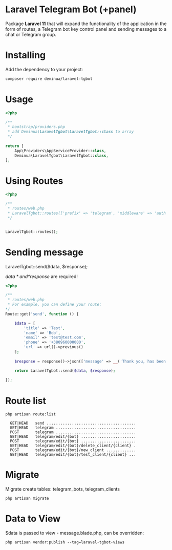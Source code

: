 Laravel Telegram Bot (+panel)
==========================
Package **Laravel 11** that will expand the functionality of the application in the form of routes, a Telegram bot key control panel and sending messages to a chat or Telegram group.

Installing
==========

Add the dependency to your project:

```bash
composer require deminua/laravel-tgbot
```

Usage
=====
```php bootstrap/providers.php
<?php

/**
 * bootstrap/providers.php
 * add Deminua\LaravelTgbot\LaravelTgbot::class to array
 */
 
return [
    App\Providers\AppServiceProvider::class,
    Deminua\LaravelTgbot\LaravelTgbot::class,
];
```

Using Routes
===
```php routes/web.php
<?php

/**
 * routes/web.php
 * LaravelTgbot::routes(['prefix' => 'telegram', 'middleware' => 'auth']);
 */


LaravelTgbot::routes();

```
Sending message
===
LaravelTgbot::send($data, $response);

*$data* and *$response* are required!
```php routes/web.php
<?php

/**
 * routes/web.php
 * For example, you can define your route:
*/
Route::get('send', function () {

    $data = [
        'title' => 'Test',
        'name' => 'Bob',
        'email' => 'test@test.com',
        'phone' => '+380960000000',
        'url' => url()->previous()
    ];
    
    $response = response()->json(['message' => __('Thank you, has been successfully, we will contact you soon!')]);

    return LaravelTgbot::send($data, $response);
    
});

```
Route list
===
```
php artisan route:list

  GET|HEAD   send .......................................
  GET|HEAD   telegram ...................................
  POST       telegram ...................................
  GET|HEAD   telegram/edit/{bot} ........................
  POST       telegram/edit/{bot} ........................
  GET|HEAD   telegram/edit/{bot}/delete_client/{client} .
  POST       telegram/edit/{bot}/new_client .............
  GET|HEAD   telegram/edit/{bot}/test_client/{client} ...
```

Migrate 
===
Migrate create tables: telegram_bots, telegram_clients
```
php artisan migrate
```

Data to View
===
$data is passed to view - message.blade.php, can be overridden:
```
php artisan vendor:publish --tag=laravel-tgbot-views
```
